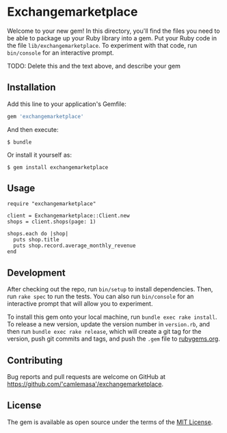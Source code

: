 # Exchangemarketplace

Welcome to your new gem! In this directory, you'll find the files you need to be able to package up your Ruby library into a gem. Put your Ruby code in the file `lib/exchangemarketplace`. To experiment with that code, run `bin/console` for an interactive prompt.

TODO: Delete this and the text above, and describe your gem

## Installation

Add this line to your application's Gemfile:

```ruby
gem 'exchangemarketplace'
```

And then execute:

    $ bundle

Or install it yourself as:

    $ gem install exchangemarketplace

## Usage

```
require "exchangemarketplace"

client = Exchangemarketplace::Client.new
shops = client.shops(page: 1)

shops.each do |shop|
  puts shop.title
  puts shop.record.average_monthly_revenue
end
```

## Development

After checking out the repo, run `bin/setup` to install dependencies. Then, run `rake spec` to run the tests. You can also run `bin/console` for an interactive prompt that will allow you to experiment.

To install this gem onto your local machine, run `bundle exec rake install`. To release a new version, update the version number in `version.rb`, and then run `bundle exec rake release`, which will create a git tag for the version, push git commits and tags, and push the `.gem` file to [rubygems.org](https://rubygems.org).

## Contributing

Bug reports and pull requests are welcome on GitHub at https://github.com/'camlemasa'/exchangemarketplace.

## License

The gem is available as open source under the terms of the [MIT License](https://opensource.org/licenses/MIT).
